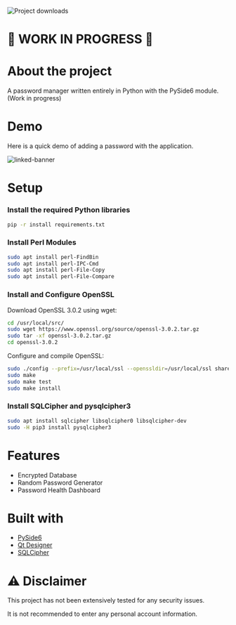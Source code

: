 ![Project downloads](https://img.shields.io/github/downloads/EmueI/password-manager/total)

# 🚧 WORK IN PROGRESS 🚧

# About the project
 A password manager written entirely in Python with the PySide6 module. (Work in progress)



# Demo
Here is a quick demo of adding a password with the application. 


![linked-banner](https://i.ibb.co/4JBRMt7/Screenshot-2022-03-11-162837.png)



# Setup

### Install the required Python libraries

```sh
pip -r install requirements.txt
```

### Install Perl Modules
```sh
sudo apt install perl-FindBin
sudo apt install perl-IPC-Cmd
sudo apt install perl-File-Copy
sudo apt install perl-File-Compare
```

### Install and Configure OpenSSL

Download OpenSSL 3.0.2 using wget:
```sh
cd /usr/local/src/
sudo wget https://www.openssl.org/source/openssl-3.0.2.tar.gz
sudo tar -xf openssl-3.0.2.tar.gz
cd openssl-3.0.2
```
Configure and compile OpenSSL:
```sh
sudo ./config --prefix=/usr/local/ssl --openssldir=/usr/local/ssl shared zlib
sudo make
sudo make test
sudo make install
```

### Install SQLCipher and pysqlcipher3
```sh 
sudo apt install sqlcipher libsqlcipher0 libsqlcipher-dev
sudo -H pip3 install pysqlcipher3
```


# Features
* Encrypted Database
* Random Password Generator 
* Password Health Dashboard



# Built with
* [PySide6](https://pypi.org/project/PySide6/)
* [Qt Designer](https://doc.qt.io/qt-5/qtdesigner-manual.html)
* [SQLCipher](https://github.com/sqlcipher/sqlcipher)



# ⚠️ Disclaimer

This project has not been extensively tested for any security issues.

It is not recommended to enter any personal account information. 
